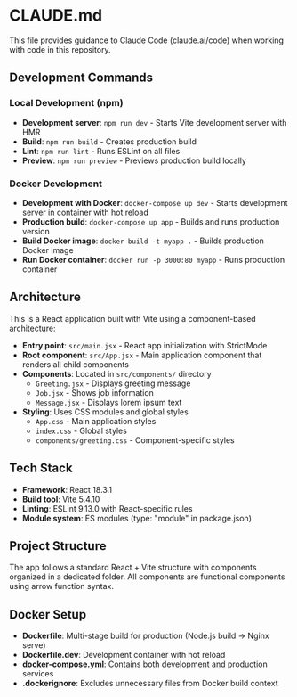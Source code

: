 # CLAUDE.md

This file provides guidance to Claude Code (claude.ai/code) when working with code in this repository.

## Development Commands

### Local Development (npm)
- **Development server**: `npm run dev` - Starts Vite development server with HMR
- **Build**: `npm run build` - Creates production build
- **Lint**: `npm run lint` - Runs ESLint on all files
- **Preview**: `npm run preview` - Previews production build locally

### Docker Development
- **Development with Docker**: `docker-compose up dev` - Starts development server in container with hot reload
- **Production build**: `docker-compose up app` - Builds and runs production version
- **Build Docker image**: `docker build -t myapp .` - Builds production Docker image
- **Run Docker container**: `docker run -p 3000:80 myapp` - Runs production container

## Architecture

This is a React application built with Vite using a component-based architecture:

- **Entry point**: `src/main.jsx` - React app initialization with StrictMode
- **Root component**: `src/App.jsx` - Main application component that renders all child components
- **Components**: Located in `src/components/` directory
  - `Greeting.jsx` - Displays greeting message
  - `Job.jsx` - Shows job information
  - `Message.jsx` - Displays lorem ipsum text
- **Styling**: Uses CSS modules and global styles
  - `App.css` - Main application styles
  - `index.css` - Global styles
  - `components/greeting.css` - Component-specific styles

## Tech Stack

- **Framework**: React 18.3.1
- **Build tool**: Vite 5.4.10
- **Linting**: ESLint 9.13.0 with React-specific rules
- **Module system**: ES modules (type: "module" in package.json)

## Project Structure

The app follows a standard React + Vite structure with components organized in a dedicated folder. All components are functional components using arrow function syntax.

## Docker Setup

- **Dockerfile**: Multi-stage build for production (Node.js build → Nginx serve)
- **Dockerfile.dev**: Development container with hot reload
- **docker-compose.yml**: Contains both development and production services
- **.dockerignore**: Excludes unnecessary files from Docker build context